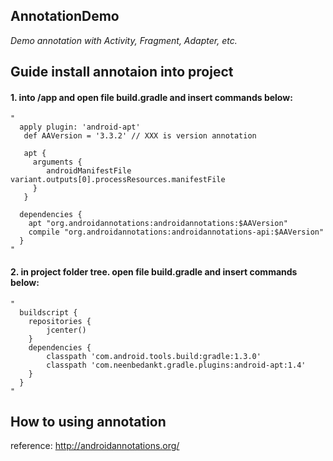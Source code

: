 ## AnnotationDemo
*Demo annotation with Activity, Fragment, Adapter, etc.*

## Guide install annotaion into project
#### 1. into /app and open file build.gradle and insert commands below:
```
"
  apply plugin: 'android-apt'
   def AAVersion = '3.3.2' // XXX is version annotation
  
   apt {
     arguments {
        androidManifestFile variant.outputs[0].processResources.manifestFile
     }
   }
  
  dependencies {
    apt "org.androidannotations:androidannotations:$AAVersion"
    compile "org.androidannotations:androidannotations-api:$AAVersion"
  }
"
```
#### 2. in project folder tree. open file build.gradle and insert commands below:
```
"
  buildscript {
    repositories {
        jcenter()
    }
    dependencies {
        classpath 'com.android.tools.build:gradle:1.3.0'
        classpath 'com.neenbedankt.gradle.plugins:android-apt:1.4'
    }
  }
"
```
## How to using annotation
reference: http://androidannotations.org/
